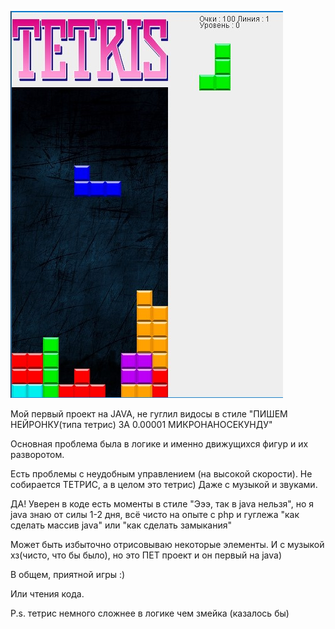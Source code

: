 ![alt text](src/image/tetris.jpg)

Мой первый проект на JAVA, не гуглил видосы в стиле 
"ПИШЕМ НЕЙРОНКУ(типа тетрис) ЗА 0.00001 МИКРОНАНОСЕКУНДУ"

Основная проблема была в логике и именно движущихся 
фигур и их разворотом. 

Есть проблемы с неудобным управлением (на высокой скорости). 
Не собирается ТЕТРИС, а в целом это тетрис) Даже с музыкой и звуками.

ДА! Уверен в коде есть моменты в стиле "Эээ, так в java нельзя", но я 
java знаю от силы 1-2 дня, всё чисто на опыте с php и гуглежа "как сделать массив java"
или "как сделать замыкания"

Может быть избыточно отрисовываю некоторые элементы. 
И с музыкой хз(чисто, что бы было), но это ПЕТ проект и он первый на java)

В общем, приятной игры :) 

Или чтения кода.

P.s. тетрис немного сложнее в логике чем змейка (казалось бы)